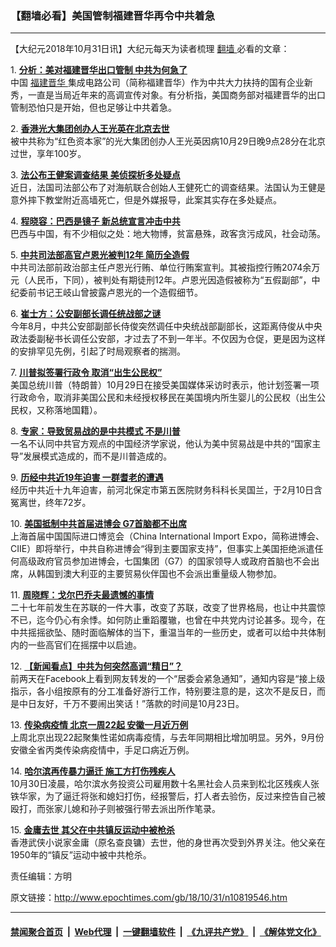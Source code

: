 ### 【翻墙必看】美国管制福建晋华再令中共着急
------------------------

<p>
 【大纪元2018年10月31日讯】大纪元每天为读者梳理
 <a href="http://www.epochtimes.com/gb/tag/%E7%BF%BB%E5%A2%99.html">
  翻墙
 </a>
 必看的文章：
</p>
<p>
 1.
 <b>
  <a href="" rel="noopener noreferrer" target="_blank">
   分析：美对福建晋华出口管制 中共为何急了
  </a>
 </b>
 <br/>
 中国
 <a href="http://www.epochtimes.com/gb/tag/%E7%A6%8F%E5%BB%BA%E6%99%8B%E5%8D%8E.html">
  福建晋华
 </a>
 集成电路公司（简称福建晋华）作为中共大力扶持的国有企业新秀，一直是当局近年来的高调宣传对象。有分析指，美国商务部对福建晋华的出口管制恐怕只是开始，但也足够让中共着急。
</p>
<p>
 2.
 <b>
  <a href="http://www.epochtimes.com/gb/18/10/31/n10819573.htm" rel="noopener noreferrer" target="_blank">
   香港光大集团创办人王光英在北京去世
  </a>
 </b>
 <br/>
 被中共称为“红色资本家”的光大集团创办人王光英因病10月29日晚9点28分在北京过世，享年100岁。
</p>
<p>
 3.
 <b>
  <a href="http://www.epochtimes.com/gb/18/10/30/n10818833.htm" rel="noopener noreferrer" target="_blank">
   法公布王健案调查结果 美侦探析多处疑点
  </a>
 </b>
 <br/>
 近日，法国司法部公布了对海航联合创始人王健死亡的调查结果。法国认为王健是意外摔下教堂附近高墙死亡，但是外媒报导，此案其实存在多处疑点。
</p>
<p>
 4.
 <b>
  <a href="http://www.epochtimes.com/gb/18/10/30/n10817911.htm" rel="noopener noreferrer" target="_blank">
   程晓容：巴西是镜子 新总统宣言冲击中共
  </a>
 </b>
 <br/>
 巴西与中国，有不少相似之处：地大物博，贫富悬殊，政客贪污成风，社会动荡。
</p>
<p>
 5.
 <b>
  <a href="http://www.epochtimes.com/gb/18/10/30/n10818169.htm" rel="noopener noreferrer" target="_blank">
   中共司法部高官卢恩光被判12年 简历全造假
  </a>
 </b>
 <br/>
 中共司法部前政治部主任卢恩光行贿、单位行贿案宣判。其被指控行贿2074余万元（人民币，下同），被判处有期徒刑12年。卢恩光因造假被称为“五假副部”，中纪委前书记王岐山曾披露卢恩光的一个造假细节。
</p>
<p>
 6.
 <b>
  <a href="http://www.epochtimes.com/gb/18/10/30/n10818951.htm" rel="noopener noreferrer" target="_blank">
   崔士方：公安副部长调任统战部之谜
  </a>
 </b>
 <br/>
 今年8月，中共公安部副部长侍俊突然调任中央统战部副部长，这距离侍俊从中央政法委副秘书长调任公安部，才过去了不到一年半。不仅因为仓促，更是因为这样的安排罕见先例，引起了时局观察者的揣测。
</p>
<p>
 7.
 <b>
  <a href="http://www.epochtimes.com/gb/18/10/30/n10818565.htm" rel="noopener noreferrer" target="_blank">
   川普拟签署行政令 取消“出生公民权”
  </a>
 </b>
 <br/>
 美国总统川普（特朗普）10月29日在接受美国媒体采访时表示，他计划签署一项行政命令，取消非美国公民和未经授权移民在美国境内所生婴儿的公民权（出生公民权，又称落地国籍）。
</p>
<p>
 8.
 <b>
  <a href="http://www.epochtimes.com/gb/18/10/30/n10819208.htm" rel="noopener noreferrer" target="_blank">
   专家：导致贸易战的是中共模式 不是川普
  </a>
 </b>
 <br/>
 一名不认同中共官方观点的中国经济学家说，他认为美中贸易战是中共的“国家主导”发展模式造成的，而不是川普造成的。
</p>
<p>
 9.
 <b>
  <a href="http://www.epochtimes.com/gb/18/10/30/n10818159.htm" rel="noopener noreferrer" target="_blank">
   历经中共近19年迫害 一群耆老的遭遇
  </a>
 </b>
 <br/>
 经历中共近十九年迫害，前河北保定市第五医院财务科科长吴国兰，于2月10日含冤离世，终年72岁。
</p>
<p>
 10.
 <b>
  <a href="http://www.epochtimes.com/gb/18/10/30/n10818011.htm" rel="noopener noreferrer" target="_blank">
   美国抵制中共首届进博会 G7首脑都不出席
  </a>
 </b>
 <br/>
 上海首届中国国际进口博览会（China International Import Expo，简称进博会、CIIE）即将举行，中共自称进博会“得到主要国家支持”，但事实上美国拒绝派遣任何高级政府官员参加进博会，七国集团（G7）的国家领导人或政府首脑也不会出席，从韩国到澳大利亚的主要贸易伙伴国也不会派出重量级人物参加。
</p>
<p>
 11.
 <b>
  <a href="http://www.epochtimes.com/gb/18/10/30/n10819140.htm" rel="noopener noreferrer" target="_blank">
   周晓辉：戈尔巴乔夫最遗憾的事情
  </a>
 </b>
 <br/>
 二十七年前发生在苏联的一件大事，改变了苏联，改变了世界格局，也让中共震惊不已，迄今仍心有余悸。如何防止重蹈覆辙，也曾在中共党内讨论甚多。现今，在中共摇摇欲坠、随时面临解体的当下，重温当年的一些历史，或者可以给中共体制内的一些高官们在摇摆中以启迪。
</p>
<p>
 12.
 <b>
  <a href="http://www.epochtimes.com/gb/18/10/30/n10818912.htm" rel="noopener noreferrer" target="_blank">
   【新闻看点】中共为何突然高调“精日”？
  </a>
 </b>
 <br/>
 前两天在Facebook上看到网友转发的一个“居委会紧急通知”，通知内容是“接上级指示，各小组按原有的分工准备好游行工作，特别要注意的是，这次不是反日，而是中日友好，千万不要闹出笑话！”落款的时间是10月23日。
</p>
<p>
 13.
 <b>
  <a href="http://www.epochtimes.com/gb/18/10/30/n10818110.htm" rel="noopener noreferrer" target="_blank">
   传染病疫情 北京一周22起 安徽一月近万例
  </a>
 </b>
 <br/>
 上周北京出现22起聚集性诺如病毒疫情，与去年同期相比增加明显。另外，9月份安徽全省丙类传染病疫情中，手足口病近万例。
</p>
<p>
 14.
 <b>
  <a href="http://www.epochtimes.com/gb/18/10/30/n10818615.htm" rel="noopener noreferrer" target="_blank">
   哈尔滨再传暴力逼迁 施工方打伤残疾人
  </a>
 </b>
 <br/>
 10月30日凌晨，哈尔滨水务投资公司雇用数十名黑社会人员来到松北区残疾人张铁华家，为了逼迁将张和媳妇打伤，经报警后，打人者去验伤，反过来控告自己被殴打，而张家儿媳和孙子则被强行带去派出所作笔录。
</p>
<p>
 15.
 <b>
  <a href="http://www.epochtimes.com/gb/18/10/30/n10818645.htm" rel="noopener noreferrer" target="_blank">
   金庸去世 其父在中共镇反运动中被枪杀
  </a>
 </b>
 <br/>
 香港武侠小说家金庸（原名查良镛）去世，他的身世再次受到外界关注。他父亲在1950年的“镇反”运动中被中共枪杀。
</p>
<p>
 责任编辑：方明
</p>

原文链接：http://www.epochtimes.com/gb/18/10/31/n10819546.htm


------------------------
#### [禁闻聚合首页](https://github.com/gfw-breaker/banned-news/blob/master/README.md) &nbsp;|&nbsp; [Web代理](https://github.com/gfw-breaker/open-proxy/blob/master/README.md) &nbsp;|&nbsp; [一键翻墙软件](https://github.com/gfw-breaker/nogfw/blob/master/README.md) &nbsp;|&nbsp; [《九评共产党》](https://github.com/gfw-breaker/9ping.md/blob/master/README.md#九评之一评共产党是什么) &nbsp;|&nbsp; [《解体党文化》](https://github.com/gfw-breaker/jtdwh.md/blob/master/README.md#绪论)